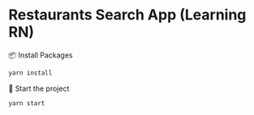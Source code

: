 # Restaurants Search App (Learning RN)

📦 Install Packages
```bash
yarn install
```
🚀  Start the project
```bash
yarn start
```
